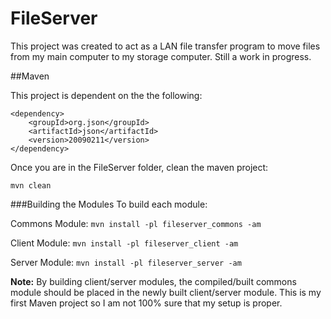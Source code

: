 # FileServer

This project was created to act as a LAN file transfer program to move files from my main computer to my storage computer.
Still a work in progress.

##Maven

This project is dependent on the the following:

```
<dependency>
	<groupId>org.json</groupId>
	<artifactId>json</artifactId>
	<version>20090211</version>
</dependency>
```

Once you are in the FileServer folder, clean the maven project:

`mvn clean`

###Building the Modules
To build each module:

Commons Module:
`mvn install -pl fileserver_commons -am`

Client Module:
`mvn install -pl fileserver_client -am`

Server Module:
`mvn install -pl fileserver_server -am`

**Note:** By building client/server modules, the compiled/built commons module should be placed in the newly built client/server module. This is my first Maven project so I am not 100% sure that my setup is proper.

